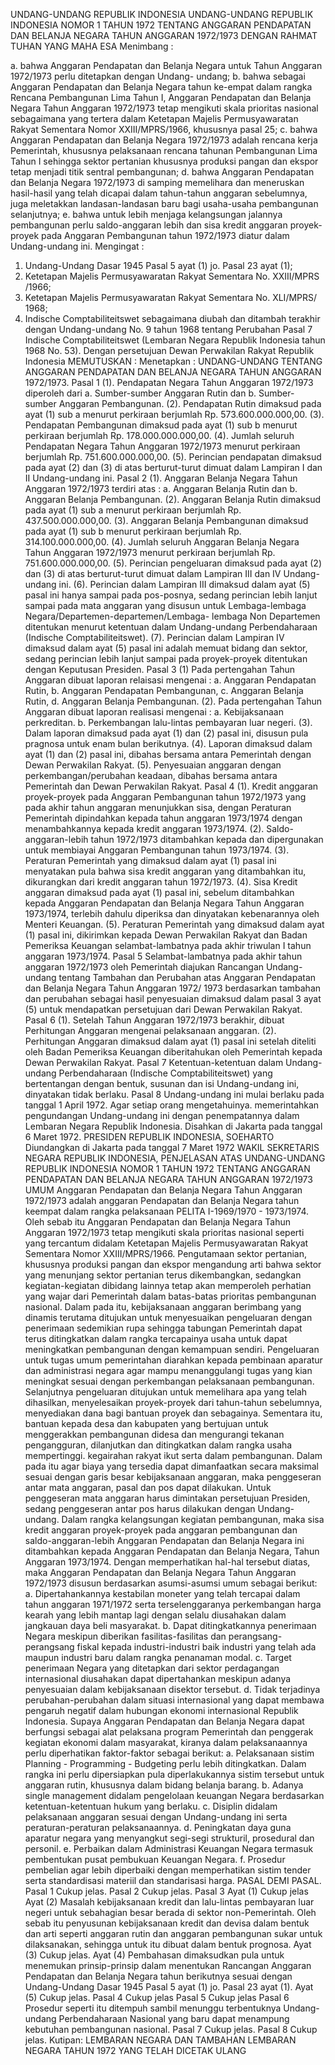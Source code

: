  UNDANG-UNDANG REPUBLIK INDONESIA UNDANG-UNDANG REPUBLIK INDONESIA NOMOR 1 TAHUN 1972 TENTANG ANGGARAN PENDAPATAN DAN BELANJA NEGARA TAHUN ANGGARAN 1972/1973
DENGAN RAHMAT TUHAN YANG MAHA ESA
Menimbang :

a. bahwa Anggaran Pendapatan dan Belanja Negara untuk Tahun Anggaran 1972/1973 perlu ditetapkan dengan Undang- undang;
b. bahwa sebagai Anggaran Pendapatan dan Belanja Negara tahun ke-empat dalam rangka Rencana Pembangunan Lima Tahun I, Anggaran Pendapatan dan Belanja Negara Tahun Anggaran 1972/1973 tetap mengikuti skala prioritas nasional sebagaimana yang tertera dalam Ketetapan Majelis Permusyawaratan Rakyat Sementara Nomor XXIII/MPRS/1966, khususnya pasal 25;
c. bahwa Anggaran Pendapatan dan Belanja Negara 1972/1973 adalah rencana kerja Pemerintah, khususnya pelaksanaan rencana tahunan Pembangunan Lima Tahun I sehingga sektor pertanian khususnya produksi pangan dan ekspor tetap menjadi titik sentral pembangunan;
d. bahwa Anggaran Pendapatan dan Belanja Negara 1972/1973 di samping memelihara dan meneruskan hasil-hasil yang telah dicapai dalam tahun-tahun anggaran sebelumnya, juga meletakkan landasan-landasan baru bagi usaha-usaha pembangunan selanjutnya;
e. bahwa untuk lebih menjaga kelangsungan jalannya pembangunan perlu saldo-anggaran lebih dan sisa kredit anggaran proyek-proyek pada Anggaran Pembangunan tahun 1972/1973 diatur dalam Undang-undang ini.
Mengingat :

1. Undang-Undang Dasar 1945 Pasal 5 ayat (1) jo. Pasal 23 ayat (1);
2. Ketetapan Majelis Permusyawaratan Rakyat Sementara No. XXIII/MPRS /1966;
3. Ketetapan Majelis Permusyawaratan Rakyat Sementara No. XLI/MPRS/ 1968;
4. Indische Comptabiliteitswet sebagaimana diubah dan ditambah terakhir dengan Undang-undang No. 9 tahun 1968 tentang Perubahan Pasal 7 Indische Comptabiliteitswet (Lembaran Negara Republik Indonesia tahun 1968 No. 53). Dengan persetujuan Dewan Perwakilan Rakyat Republik Indonesia
MEMUTUSKAN :
 Menetapkan : UNDANG-UNDANG TENTANG ANGGARAN PENDAPATAN DAN BELANJA NEGARA TAHUN ANGGARAN 1972/1973.
Pasal 1
(1). Pendapatan Negara Tahun Anggaran 1972/1973 diperoleh dari a. Sumber-sumber Anggaran Rutin dan b. Sumber-sumber Anggaran Pembangunan.
(2). Pendapatan Rutin dimaksud pada ayat (1) sub a menurut perkiraan berjumlah Rp. 573.600.000.000,00.
(3). Pendapatan Pembangunan dimaksud pada ayat (1) sub b menurut perkiraan berjumlah Rp. 178.000.000.000,00.
(4). Jumlah seluruh Pendapatan Negara Tahun Anggaran 1972/1973 menurut perkiraan berjumlah Rp.
751.600.000.000,00.
(5). Perincian pendapatan dimaksud pada ayat (2) dan (3) di atas berturut-turut dimuat dalam Lampiran I dan II Undang-undang ini.
Pasal 2
(1). Anggaran Belanja Negara Tahun Anggaran 1972/1973 terdiri atas :
a. Anggaran Belanja Rutin dan b. Anggaran Belanja Pembangunan.
(2). Anggaran Belanja Rutin dimaksud pada ayat (1) sub a menurut perkiraan berjumlah Rp. 437.500.000.000,00.
(3). Anggaran Belanja Pembangunan dimaksud pada ayat (1) sub b menurut perkiraan berjumlah Rp. 314.100.000.000,00.
(4). Jumlah seluruh Anggaran Belanja Negara Tahun Anggaran 1972/1973 menurut perkiraan berjumlah Rp.
751.600.000.000,00.
(5). Perincian pengeluaran dimaksud pada ayat (2) dan (3) di atas berturut-turut dimuat dalam Lampiran III dan IV Undang- undang ini.
(6). Perincian dalam Lampiran III dimaksud dalam ayat (5) pasal ini hanya sampai pada pos-posnya, sedang perincian lebih lanjut sampai pada mata anggaran yang disusun untuk Lembaga-lembaga Negara/Departemen-departemen/Lembaga- lembaga Non Departemen ditentukan menurut ketentuan dalam Undang-undang Perbendaharaan (Indische Comptabiliteitswet).
(7). Perincian dalam Lampiran IV dimaksud dalam ayat (5) pasal ini adalah memuat bidang dan sektor, sedang perincian lebih lanjut sampai pada proyek-proyek ditentukan dengan Keputusan Presiden.
Pasal 3
(1) Pada pertengahan Tahun Anggaran dibuat laporan relaisasi mengenai :
a. Anggaran Pendapatan Rutin, b. Anggaran Pendapatan Pembangunan, c. Anggaran Belanja Rutin, d. Anggaran Belanja Pembangunan.
(2). Pada pertengahan Tahun Anggaran dibuat laporan realisasi mengenai :
a. Kebijaksanaan perkreditan.
b. Perkembangan lalu-lintas pembayaran luar negeri.
(3). Dalam laporan dimaksud pada ayat (1) dan (2) pasal ini, disusun pula pragnosa untuk enam bulan berikutnya.
(4). Laporan dimaksud dalam ayat (1) dan (2) pasal ini, dibahas bersama antara Pemerintah dengan Dewan Perwakilan Rakyat.
(5). Penyesuaian anggaran dengan perkembangan/perubahan keadaan, dibahas bersama antara Pemerintah dan Dewan Perwakilan Rakyat.
Pasal 4
(1). Kredit anggaran proyek-proyek pada Anggaran Pembangunan tahun 1972/1973 yang pada akhir tahun anggaran menunjukkan sisa, dengan Peraturan Pemerintah dipindahkan kepada tahun anggaran 1973/1974 dengan menambahkannya kepada kredit anggaran 1973/1974.
(2). Saldo-anggaran-lebih tahun 1972/1973 ditambahkan kepada dan dipergunakan untuk membiayai Anggaran Pembangunan tahun 1973/1974.
(3). Peraturan Pemerintah yang dimaksud dalam ayat (1) pasal ini menyatakan pula bahwa sisa kredit anggaran yang ditambahkan itu, dikurangkan dari kredit anggaran tahun 1972/1973.
(4). Sisa Kredit anggaran dimaksud pada ayat (1) pasal ini, sebelum ditambahkan kepada Anggaran Pendapatan dan Belanja Negara Tahun Anggaran 1973/1974, terlebih dahulu diperiksa dan dinyatakan kebenarannya oleh Menteri Keuangan.
(5). Peraturan Pemerintah yang dimaksud dalam ayat (1) pasal ini, dikirimkan kepada Dewan Perwakilan Rakyat dan Badan Pemeriksa Keuangan selambat-lambatnya pada akhir triwulan I tahun anggaran 1973/1974.
Pasal 5
Selambat-lambatnya pada akhir tahun anggaran 1972/1973 oleh Pemerintah diajukan Rancangan Undang-undang tentang Tambahan dan Perubahan atas Anggaran Pendapatan dan Belanja Negara Tahun Anggaran 1972/ 1973 berdasarkan tambahan dan perubahan sebagai hasil penyesuaian dimaksud dalam pasal 3 ayat (5) untuk mendapatkan persetujuan dari Dewan Perwakilan Rakyat.
Pasal 6
(1). Setelah Tahun Anggaran 1972/1973 berakhir, dibuat Perhitungan Anggaran mengenai pelaksanaan anggaran.
(2). Perhitungan Anggaran dimaksud dalam ayat (1) pasal ini setelah diteliti oleh Badan Pemeriksa Keuangan diberitahukan oleh Pemerintah kepada Dewan Perwakilan Rakyat.
Pasal 7
Ketentuan-ketentuan dalam Undang-undang Perbendaharaan (Indische Comptabiliteitswet) yang bertentangan dengan bentuk, susunan dan isi Undang-undang ini, dinyatakan tidak berlaku.
Pasal 8
Undang-undang ini mulai berlaku pada tanggal 1 April 1972.
Agar setiap orang mengetahuinya. memerintahkan pengundangan Undang-undang ini dengan penempatannya dalam Lembaran Negara Republik Indonesia. Disahkan di Jakarta pada tanggal 6 Maret 1972. PRESIDEN REPUBLIK INDONESIA, SOEHARTO Diundangkan di Jakarta pada tanggal 7 Maret 1972 WAKIL SEKRETARIS NEGARA REPUBLIK INDONESIA, PENJELASAN ATAS UNDANG-UNDANG REPUBLIK INDONESIA NOMOR 1 TAHUN 1972 TENTANG ANGGARAN PENDAPATAN DAN BELANJA NEGARA TAHUN ANGGARAN 1972/1973 UMUM Anggaran Pendapatan dan Belanja Negara Tahun Anggaran 1972/1973 adalah anggaran Pendapatan dan Belanja Negara tahun keempat dalam rangka pelaksanaan PELITA I-1969/1970 - 1973/1974. Oleh sebab itu Anggaran Pendapatan dan Belanja Negara Tahun Anggaran 1972/1973 tetap mengikuti skala prioritas nasional seperti yang tercantum didalam Ketetapan Majelis Permusyawaratan Rakyat Sementara Nomor XXIII/MPRS/1966. Pengutamaan sektor pertanian, khususnya produksi pangan dan ekspor mengandung arti bahwa sektor yang menunjang sektor pertanian terus dikembangkan, sedangkan kegiatan-kegiatan dibidang lainnya tetap akan memperoleh perhatian yang wajar dari Pemerintah dalam batas-batas prioritas pembangunan nasional. Dalam pada itu, kebijaksanaan anggaran berimbang yang dinamis terutama ditujukan untuk menyesuaikan pengeluaran dengan penerimaan sedemikian rupa sehingga tabungan Pemerintah dapat terus ditingkatkan dalam rangka tercapainya usaha untuk dapat meningkatkan pembangunan dengan kemampuan sendiri. Pengeluaran untuk tugas umum pemerintahan diarahkan kepada pembinaan aparatur dan administrasi negara agar mampu menanggulangi tugas yang kian meningkat sesuai dengan perkembangan pelaksanaan pembangunan. Selanjutnya pengeluaran ditujukan untuk memelihara apa yang telah dihasilkan, menyelesaikan proyek-proyek dari tahun-tahun sebelumnya, menyediakan dana bagi bantuan proyek dan sebagainya. Sementara itu, bantuan kepada desa dan kabupaten yang bertujuan untuk menggerakkan pembangunan didesa dan mengurangi tekanan pengangguran, dilanjutkan dan ditingkatkan dalam rangka usaha mempertinggi. kegairahan rakyat ikut serta dalam pembangunan. Dalam pada itu agar biaya yang tersedia dapat dimanfaatkan secara maksimal sesuai dengan garis besar kebijaksanaan anggaran, maka penggeseran antar mata anggaran, pasal dan pos dapat dilakukan. Untuk penggeseran mata anggaran harus dimintakan persetujuan Presiden, sedang penggeseran antar pos harus dilakukan dengan Undang-undang. Dalam rangka kelangsungan kegiatan pembangunan, maka sisa kredit anggaran proyek-proyek pada anggaran pembangunan dan saldo-anggaran-lebih Anggaran Pendapatan dan Belanja Negara ini ditambahkan kepada Anggaran Pendapatan dan Belanja Negara, Tahun Anggaran 1973/1974. Dengan memperhatikan hal-hal tersebut diatas, maka Anggaran Pendapatan dan Belanja Negara Tahun Anggaran 1972/1973 disusun berdasarkan asumsi-asumsi umum sebagai berikut:
a. Dipertahankannya kestabilan moneter yang telah tercapai dalam tahun anggaran 1971/1972 serta terselenggaranya perkembangan harga kearah yang lebih mantap lagi dengan selalu diusahakan dalam jangkauan daya beli masyarakat.
b. Dapat ditingkatkannya penerimaan Negara meskipun diberikan fasilitas-fasilitas dan perangsang-perangsang fiskal kepada industri-industri baik industri yang telah ada maupun industri baru dalam rangka penanaman modal.
c. Target penerimaan Negara yang ditetapkan dari sektor perdagangan internasional diusahakan dapat dipertahankan meskipun adanya penyesuaian dalam kebijaksanaan disektor tersebut.
d. Tidak terjadinya perubahan-perubahan dalam situasi internasional yang dapat membawa pengaruh negatif dalam hubungan ekonomi internasional Republik Indonesia. Supaya Anggaran Pendapatan dan Belanja Negara dapat berfungsi sebagai alat pelaksana program Pemerintah dan penggerak kegiatan ekonomi dalam masyarakat, kiranya dalam pelaksanaannya perlu diperhatikan faktor-faktor sebagai berikut:
a. Pelaksanaan sistim Planning - Programming - Budgeting perlu lebih ditingkatkan. Dalam rangka ini perlu dipersiapkan pula diperlakukannya sistim tersebut untuk anggaran rutin, khususnya dalam bidang belanja barang.
b. Adanya single management didalam pengelolaan keuangan Negara berdasarkan ketentuan-ketentuan hukum yang berlaku.
c. Disiplin didalam pelaksanaan anggaran sesuai dengan Undang-undang ini serta peraturan-peraturan pelaksanaannya.
d. Peningkatan daya guna aparatur negara yang menyangkut segi-segi strukturil, prosedural dan personil.
e. Perbaikan dalam Administrasi Keuangan Negara termasuk pembentukan pusat pembukuan Keuangan Negara.
f. Prosedur pembelian agar lebih diperbaiki dengan memperhatikan sistim tender serta standardisasi materiil dan standarisasi harga. PASAL DEMI PASAL.
Pasal 1
Cukup jelas.
Pasal 2
Cukup jelas.
Pasal 3
Ayat (1) Cukup jelas Ayat (2) Masalah kebijaksanaan kredit dan lalu-lintas pembayaran luar negeri untuk sebahagian besar berada di sektor non-Pemerintah. Oleh sebab itu penyusunan kebijaksanaan kredit dan devisa dalam bentuk dan arti seperti anggaran rutin dan anggaran pembangunan sukar untuk dilaksanakan, sehingga untuk itu dibuat dalam bentuk prognosa. Ayat (3) Cukup jelas. Ayat (4) Pembahasan dimaksudkan pula untuk menemukan prinsip-prinsip dalam menentukan Rancangan Anggaran Pendapatan dan Belanja Negara tahun berikutnya sesuai dengan Undang-Undang Dasar 1945 Pasal 5 ayat (1) jo. Pasal 23 ayat (1). Ayat (5) Cukup jelas.
Pasal 4
Cukup jelas
Pasal 5
Cukup jelas
Pasal 6
Prosedur seperti itu ditempuh sambil menunggu terbentuknya Undang-undang Perbendaharaan Nasional yang baru dapat menampung kebutuhan pembangunan nasional.
Pasal 7
Cukup jelas.
Pasal 8
Cukup jelas. Kutipan: LEMBARAN NEGARA DAN TAMBAHAN LEMBARAN NEGARA TAHUN 1972 YANG TELAH DICETAK ULANG